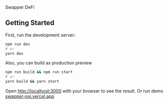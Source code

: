 Swapper DeFi

## Getting Started

First, run the development server:

```bash
npm run dev
# or
yarn dev
```

Also, you can build as production preview

```bash
npm run build && npm run start
# or
yarn build && yarn start
```

Open [http://localhost:3000](http://localhost:3000) with your browser to see the result.
Or run demo [swapper-psi.vercel.app](swapper-psi.vercel.app)
